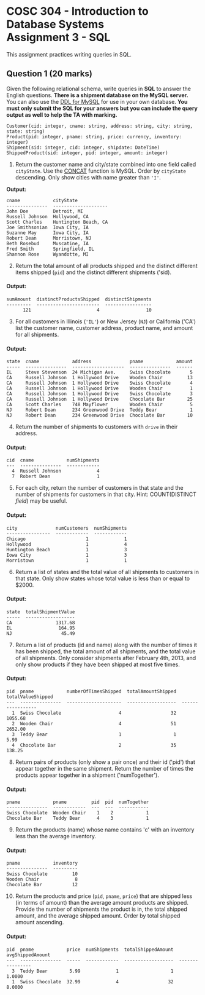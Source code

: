 # COSC 304 - Introduction to Database Systems<br>Assignment 3 - SQL

This assignment practices writing queries in SQL.

## Question 1 (20 marks)

Given the following relational schema, write queries in **SQL** to answer the English questions. **There is a shipment database on the MySQL server.** You can also use the [DDL for MySQL](ShipmentMySQL.sql) for use in your own database. **You must only submit the SQL for your answers but you can include the query output as well to help the TA with marking.**

```
Customer(cid: integer, cname: string, address: string, city: string, state: string)
Product(pid: integer, pname: string, price: currency, inventory: integer)
Shipment(sid: integer, cid: integer, shipdate: DateTime)
ShippedProduct(sid: integer, pid: integer, amount: integer)
```

1. Return the customer name and city/state combined into one field called `cityState`. Use the [CONCAT](https://dev.mysql.com/doc/refman/8.0/en/string-functions.html#function_concat) function is MySQL. Order by `cityState` descending. Only show cities with name greater than `'I'`.

**Output:**
```
cname            cityState           
---------------  --------------------
John Doe         Detroit, MI         
Russell Johnson  Hollywood, CA       
Scott Charles    Huntington Beach, CA
Joe Smithsonian  Iowa City, IA       
Suzanne May      Iowa City, IA       
Robert Dean      Morristown, NJ      
Beth Rosebud     Muscatine, IA       
Fred Smith       Springfield, IL     
Shannon Rose     Wyandotte, MI  
```

2. Return the total amount of all products shipped and the distinct different items shipped (`pid`) and the distinct different shipments ('sid).

#### Output:
```
sumAmount  distinctProductsShipped  distinctShipments
---------  -----------------------  -----------------
      121                        4                 10
```

3. For all customers in Illinois (`'IL'`) or New Jersey (`NJ`) or California ('CA') list the customer name, customer address, product name, and amount for all shipments.

#### Output:
```
state  cname            address              pname            amount
-----  ---------------  -------------------  ---------------  ------
IL     Steve Stevenson  24 Michigan Ave.     Swiss Chocolate       5
CA     Russell Johnson  1 Hollywood Drive    Wooden Chair         13
CA     Russell Johnson  1 Hollywood Drive    Swiss Chocolate       4
CA     Russell Johnson  1 Hollywood Drive    Wooden Chair          1
CA     Russell Johnson  1 Hollywood Drive    Swiss Chocolate       3
CA     Russell Johnson  1 Hollywood Drive    Chocolate Bar        25
CA     Scott Charles    748 Mayflower        Wooden Chair          5
NJ     Robert Dean      234 Greenwood Drive  Teddy Bear            1
NJ     Robert Dean      234 Greenwood Drive  Chocolate Bar        10
```

4. Return the number of shipments to customers with `drive` in their address.

#### Output:
```
cid  cname            numShipments
---  ---------------  ------------
  4  Russell Johnson             4
  7  Robert Dean                 1
```

5. For each city, return the number of customers in that state and the number of shipments for customers in that city. Hint: COUNT(DISTINCT *field*) may be useful.

#### Output:
```
city              numCustomers  numShipments
----------------  ------------  ------------
Chicago                      1             1
Hollywood                    1             4
Huntington Beach             1             3
Iowa City                    1             3
Morristown                   1             1
```

6. Return a list of states and the total value of all shipments to customers in that state. Only show states whose total value is less than or equal to $2000.

#### Output:
```
state  totalShipmentValue
-----  ------------------
CA                1317.68
IL                 164.95
NJ                  45.49
```

7. Return a list of products (id and name) along with the number of times it has been shipped, the total amount of all shipments, and the total value of all shipments. Only consider shipments after February 4th, 2013, and only show products if they have been shipped at most five times.

#### Output:
```
pid  pname            numberOfTimesShipped  totalAmountShipped  totalValueShipped
---  ---------------  --------------------  ------------------  -----------------
  1  Swiss Chocolate                     4                  32            1055.68
  2  Wooden Chair                        4                  51            2652.00
  3  Teddy Bear                          1                   1               5.99
  4  Chocolate Bar                       2                  35             138.25
```

8. Return pairs of products (only show a pair once) and their id ('pid') that appear together in the same shipment. Return the number of times the products appear together in a shipment ('numTogether'). 

#### Output:
```
pname            pname         pid  pid  numTogether
---------------  ------------  ---  ---  -----------
Swiss Chocolate  Wooden Chair    1    2            1
Chocolate Bar    Teddy Bear      4    3            1
```

9. Return the products (name) whose name contains 'c' with an inventory less than the average inventory.

#### Output:
```
pname            inventory
---------------  ---------
Swiss Chocolate         10
Wooden Chair             8
Chocolate Bar           12
```

10. Return the products and price (`pid`, `pname`, `price`) that are shipped less (in terms of amount) than the average amount products are shipped. Provide the number of shipments the product is in, the total shipped amount, and the average shipped amount. Order by total shipped amount ascending.

#### Output:
```
pid  pname            price  numShipments  totalShippedAmount  avgShippedAmount
---  ---------------  -----  ------------  ------------------  ----------------
  3  Teddy Bear        5.99             1                   1            1.0000
  1  Swiss Chocolate  32.99             4                  32            8.0000
```

